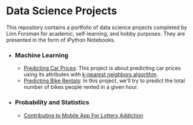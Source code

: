 # Data Science Projects

This repository contains a portfolio of data science projects completed by Linn Forsman for academic, self-learning, and hobby purposes. They are presented in the form of iPython Notebooks.


- ### Machine Learning
    - [Predicting Car Prices](https://github.com/linnforsman/dq-projects/tree/main/Predicting%20Car%20Prices): This project is about predicting car prices using its attributes with [k-nearest neighbors algorithm](https://en.wikipedia.org/wiki/K-nearest_neighbors_algorithm).
    - [Predicting Bike Rentals](https://github.com/linnforsman/dq-projects/tree/main/Predicting%20Bike%20Rentals): In this project, we'll try to predict the total number of bikes people rented in a given hour.


- ### Probability and Statistics
    - [Contributing to Mobile App For Lottery Addiction](https://github.com/linnforsman/ds-projects/tree/main/Contributing%20to%20Mobile%20App%20for%20Lottery%20Addiction)

